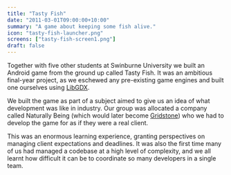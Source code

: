 ```yaml
---
title: "Tasty Fish"
date: "2011-03-01T09:00:00+10:00"
summary: "A game about keeping some fish alive."
icon: "tasty-fish-launcher.png"
screens: ["tasty-fish-screen1.png"]
draft: false
---
```


Together with five other students at Swinburne University we built an Android game
from the ground up called Tasty Fish. It was an ambitious final-year project, as we
eschewed any pre-existing game engines and built one ourselves using
[LibGDX](https://libgdx.badlogicgames.com/).

We built the game as part of a subject aimed to give us an idea of what development
was like in industry. Our group was allocated a company called Naturally Being (which
would later become [Gridstone](https://gridstone.com.au/)) who we had to develop the
game for as if they were a real client.

This was an enormous learning experience, granting perspectives on managing client
expectations and deadlines. It was also the first time many of us had managed a
codebase at a high level of complexity, and we all learnt how difficult it can be to
coordinate so many developers in a single team.

